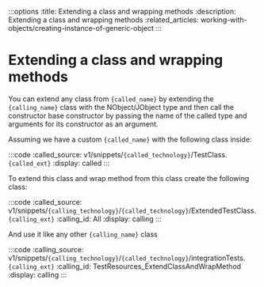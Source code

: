 :::options
:title: Extending a class and wrapping methods
:description: Extending a class and wrapping methods
:related_articles: working-with-objects/creating-instance-of-generic-object
:::

# Extending a class and wrapping methods

You can extend any class from `{called_name}` by extending the `{calling_name}` class with the NObject/JObject type and then call the constructor base constructor by passing the name of the called type and arguments for its constructor as an argument.  
  
Assuming we have a custom `{called_name}` with the following class inside:

:::code 
:called_source: v1/snippets/`{called_technology}`/TestClass.`{called_ext}`
:display: called
:::

To extend this class and wrap method from this class create the following class:

:::code 
:called_source: v1/snippets/`{calling_technology}`/`{called_technology}`/ExtendedTestClass.`{calling_ext}`
:calling_id: All
:display: calling
:::

And use it like any other `{calling_name}` class

:::code 
:calling_source: v1/snippets/`{calling_technology}`/`{called_technology}`/integrationTests.`{calling_ext}`
:calling_id: TestResources_ExtendClassAndWrapMethod
:display: calling
:::
